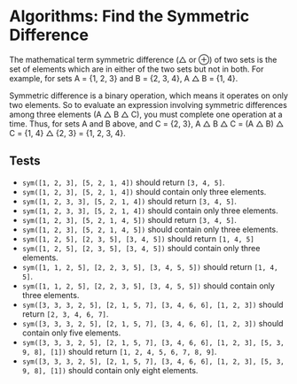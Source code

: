 # Algorithms: Find the Symmetric Difference
The mathematical term symmetric difference (△ or ⊕) of two sets is the set of elements which are in either of the two sets but not in both. For example, for sets A = {1, 2, 3} and B = {2, 3, 4}, A △ B = {1, 4}.

Symmetric difference is a binary operation, which means it operates on only two elements. So to evaluate an expression involving symmetric differences among three elements (A △ B △ C), you must complete one operation at a time. Thus, for sets A and B above, and C = {2, 3}, A △ B △ C = (A △ B) △ C = {1, 4} △ {2, 3} = {1, 2, 3, 4}.


## Tests
* `sym([1, 2, 3], [5, 2, 1, 4])` should return `[3, 4, 5]`.
* `sym([1, 2, 3], [5, 2, 1, 4])` should contain only three elements.
* `sym([1, 2, 3, 3], [5, 2, 1, 4])` should return `[3, 4, 5]`.
* `sym([1, 2, 3, 3], [5, 2, 1, 4])` should contain only three elements.
* `sym([1, 2, 3], [5, 2, 1, 4, 5])` should return `[3, 4, 5]`.
* `sym([1, 2, 3], [5, 2, 1, 4, 5])` should contain only three elements.
* `sym([1, 2, 5], [2, 3, 5], [3, 4, 5])` should return `[1, 4, 5]`
* `sym([1, 2, 5], [2, 3, 5], [3, 4, 5])` should contain only three elements.
* `sym([1, 1, 2, 5], [2, 2, 3, 5], [3, 4, 5, 5])` should return `[1, 4, 5]`.
* `sym([1, 1, 2, 5], [2, 2, 3, 5], [3, 4, 5, 5])` should contain only three elements.
* `sym([3, 3, 3, 2, 5], [2, 1, 5, 7], [3, 4, 6, 6], [1, 2, 3])` should return `[2, 3, 4, 6, 7]`.
* `sym([3, 3, 3, 2, 5], [2, 1, 5, 7], [3, 4, 6, 6], [1, 2, 3])` should contain only five elements.
* `sym([3, 3, 3, 2, 5], [2, 1, 5, 7], [3, 4, 6, 6], [1, 2, 3], [5, 3, 9, 8], [1])` should return `[1, 2, 4, 5, 6, 7, 8, 9]`.
* `sym([3, 3, 3, 2, 5], [2, 1, 5, 7], [3, 4, 6, 6], [1, 2, 3], [5, 3, 9, 8], [1])` should contain only eight elements.
